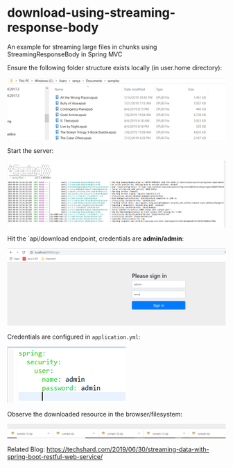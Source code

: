 # download-using-streaming-response-body
An example for streaming large files in chunks using StreamingResponseBody in Spring MVC

Ensure the following folder structure exists locally (in user.home directory):  

![README](https://github.com/excelsiorsoft/spring-boot-experiments/blob/master/streaming-rest-responses/README_images/README.png)

Start the server:

![README1](https://github.com/excelsiorsoft/spring-boot-experiments/blob/master/streaming-rest-responses/README_images/README1.png)

Hit the `api/download endpoint, credentials are **admin/admin**:

![README2](https://github.com/excelsiorsoft/spring-boot-experiments/blob/master/streaming-rest-responses/README_images/README2.png)

Credentials are configured in `application.yml`:

![README4](https://github.com/excelsiorsoft/spring-boot-experiments/blob/master/streaming-rest-responses/README_images/README4.png)

Observe the downloaded resource in the browser/filesystem:

![README3](https://github.com/excelsiorsoft/spring-boot-experiments/blob/master/streaming-rest-responses/README_images/README3.png)

Related Blog: https://techshard.com/2019/06/30/streaming-data-with-spring-boot-restful-web-service/
